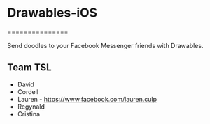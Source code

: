 # Drawables-iOS
===============

Send doodles to your Facebook Messenger friends with Drawables.

Team TSL
---------------------

- David
- Cordell
- Lauren - https://www.facebook.com/lauren.culp
- Regynald
- Cristina
